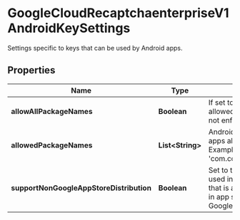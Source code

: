 

# GoogleCloudRecaptchaenterpriseV1AndroidKeySettings

Settings specific to keys that can be used by Android apps.

## Properties

| Name | Type | Description | Notes |
|------------ | ------------- | ------------- | -------------|
|**allowAllPackageNames** | **Boolean** | If set to true, allowed_package_names are not enforced. |  [optional] |
|**allowedPackageNames** | **List&lt;String&gt;** | Android package names of apps allowed to use the key. Example: &#39;com.companyname.appname&#39; |  [optional] |
|**supportNonGoogleAppStoreDistribution** | **Boolean** | Set to true for keys that are used in an Android application that is available for download in app stores in addition to the Google Play Store. |  [optional] |



